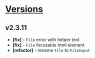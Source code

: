 # [Versions](https://github.com/Tracktor/design-system/releases)

## v2.3.11
- **[fix]** - `File` error with helper text
- **[fix]** - `File` focusable html element
- **[refactor]** - rename `File` to `FileInput`
